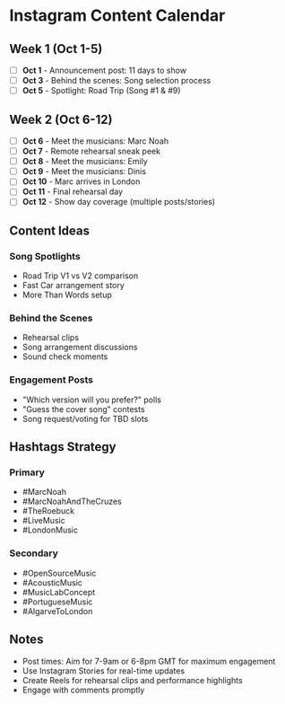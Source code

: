 # Instagram Content Calendar

## Week 1 (Oct 1-5)
- [ ] **Oct 1** - Announcement post: 11 days to show
- [ ] **Oct 3** - Behind the scenes: Song selection process
- [ ] **Oct 5** - Spotlight: Road Trip (Song #1 & #9)

## Week 2 (Oct 6-12)
- [ ] **Oct 6** - Meet the musicians: Marc Noah
- [ ] **Oct 7** - Remote rehearsal sneak peek
- [ ] **Oct 8** - Meet the musicians: Emily
- [ ] **Oct 9** - Meet the musicians: Dinis
- [ ] **Oct 10** - Marc arrives in London
- [ ] **Oct 11** - Final rehearsal day
- [ ] **Oct 12** - Show day coverage (multiple posts/stories)

## Content Ideas

### Song Spotlights
- Road Trip V1 vs V2 comparison
- Fast Car arrangement story
- More Than Words setup

### Behind the Scenes
- Rehearsal clips
- Song arrangement discussions
- Sound check moments

### Engagement Posts
- "Which version will you prefer?" polls
- "Guess the cover song" contests
- Song request/voting for TBD slots

## Hashtags Strategy

### Primary
- #MarcNoah
- #MarcNoahAndTheCruzes
- #TheRoebuck
- #LiveMusic
- #LondonMusic

### Secondary
- #OpenSourceMusic
- #AcousticMusic
- #MusicLabConcept
- #PortugueseMusic
- #AlgarveToLondon

## Notes
- Post times: Aim for 7-9am or 6-8pm GMT for maximum engagement
- Use Instagram Stories for real-time updates
- Create Reels for rehearsal clips and performance highlights
- Engage with comments promptly
